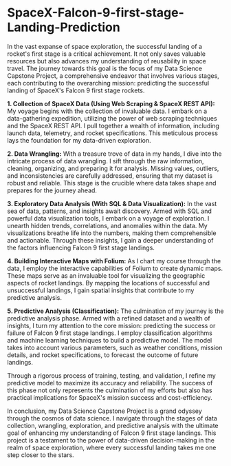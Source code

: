 # SpaceX-Falcon-9-first-stage-Landing-Prediction

In the vast expanse of space exploration, the successful landing of a rocket's first stage is a critical achievement. It not only saves valuable resources but also advances my understanding of reusability in space travel. The journey towards this goal is the focus of my Data Science Capstone Project, a comprehensive endeavor that involves various stages, each contributing to the overarching mission: predicting the successful landing of SpaceX's Falcon 9 first stage rockets.

**1. Collection of SpaceX Data (Using Web Scraping & SpaceX REST API):**
My voyage begins with the collection of invaluable data. I embark on a data-gathering expedition, utilizing the power of web scraping techniques and the SpaceX REST API. I pull together a wealth of information, including launch data, telemetry, and rocket specifications. This meticulous process lays the foundation for my data-driven exploration.

**2. Data Wrangling:**
With a treasure trove of data in my hands, I dive into the intricate process of data wrangling. I sift through the raw information, cleaning, organizing, and preparing it for analysis. Missing values, outliers, and inconsistencies are carefully addressed, ensuring that my dataset is robust and reliable. This stage is the crucible where data takes shape and prepares for the journey ahead.

**3. Exploratory Data Analysis (With SQL & Data Visualization):**
In the vast sea of data, patterns, and insights await discovery. Armed with SQL and powerful data visualization tools, I embark on a voyage of exploration. I unearth hidden trends, correlations, and anomalies within the data. My visualizations breathe life into the numbers, making them comprehensible and actionable. Through these insights, I gain a deeper understanding of the factors influencing Falcon 9 first stage landings.

**4. Building Interactive Maps with Folium:**
As I chart my course through the data, I employ the interactive capabilities of Folium to create dynamic maps. These maps serve as an invaluable tool for visualizing the geographic aspects of rocket landings. By mapping the locations of successful and unsuccessful landings, I gain spatial insights that contribute to my predictive analysis.

**5. Predictive Analysis (Classification):**
The culmination of my journey is the predictive analysis phase. Armed with a refined dataset and a wealth of insights, I turn my attention to the core mission: predicting the success or failure of Falcon 9 first stage landings. I employ classification algorithms and machine learning techniques to build a predictive model. The model takes into account various parameters, such as weather conditions, mission details, and rocket specifications, to forecast the outcome of future landings.

Through a rigorous process of training, testing, and validation, I refine my predictive model to maximize its accuracy and reliability. The success of this phase not only represents the culmination of my efforts but also has practical implications for SpaceX's mission success and cost-efficiency.

In conclusion, my Data Science Capstone Project is a grand odyssey through the cosmos of data science. I navigate through the stages of data collection, wrangling, exploration, and predictive analysis with the ultimate goal of enhancing my understanding of Falcon 9 first stage landings. This project is a testament to the power of data-driven decision-making in the realm of space exploration, where every successful landing takes me one step closer to the stars.

